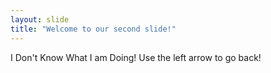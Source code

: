 ```yaml
---
layout: slide
title: "Welcome to our second slide!"
---
```

I Don't Know What I am Doing!
Use the left arrow to go back!
